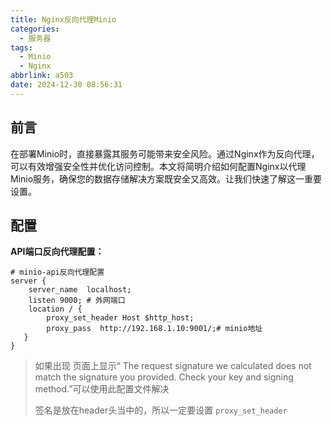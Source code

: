 ```yaml
---
title: Nginx反向代理Minio
categories:
  - 服务器
tags:
  - Minio
  - Nginx
abbrlink: a503
date: 2024-12-30 08:56:31
---
```


## 前言

在部署Minio时，直接暴露其服务可能带来安全风险。通过Nginx作为反向代理，可以有效增强安全性并优化访问控制。本文将简明介绍如何配置Nginx以代理Minio服务，确保您的数据存储解决方案既安全又高效。让我们快速了解这一重要设置。

## 配置

**API端口反向代理配置：**

```shell
# minio-api反向代理配置
server {
    server_name  localhost;
    listen 9000; # 外网端口
    location / {
		proxy_set_header Host $http_host;
		proxy_pass  http://192.168.1.10:9001/;# minio地址
   }
}

```

> 如果出现 页面上显示“ The request signature we calculated does not match the signature you provided. Check your key and signing method.”可以使用此配置文件解决
>
> 签名是放在header头当中的，所以一定要设置 `proxy_set_header`
